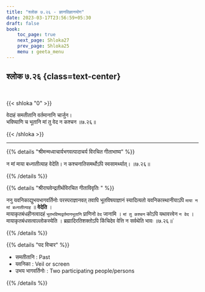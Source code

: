 ```yaml
---
title: "श्लोक ७.२६ - ज्ञानविज्ञानयोग"
date: 2023-03-17T23:56:59+05:30
draft: false
book:
    toc_page: true
    next_page: Shloka27
    prev_page: Shloka25
    menu : geeta_menu
---
```




## श्लोक ७.२६ {class=text-center}

<br/>

{{< shloka  "0"  >}}

वेदाहं समतीतानि वर्तमानानि चार्जुन।  
भविष्याणि च भूतानि मां तु वेद न कश्चन ॥७.२६॥

{{< /shloka >}}

---


{{% details "श्रीमन्मध्वाचार्यभगवत्पादाचर्य विरचित  गीताभाष्य" %}}

न मां माया बध्नातीत्याह वेदेति। 
न कश्चनातिसमर्थोऽपि स्वसामर्थ्यात्। ॥७.२६॥

{{% /details %}}



{{% details "श्रीराघवेन्द्रतीर्थविरचित गीताविवृतिः " %}}

ननु यवनिकाद्युभयभागवर्तिनोः परस्पराज्ञानवत्‌ तवापि 
भूतविषयाज्ञानं स्यादित्यतो यवनिकास्थानीयाऽपि 
`माया न मां बध्नातीत्याह` ॥ **वेदेति** ।  
मायाकृतबंधहीनत्वादहं `भूतभविष्यद्वर्तमानभूतानि` प्राणिनो `वेद`
जानामि । `मां तु कश्चन` कोऽपि यथावत्त्वेन `न वेद` ।  
मायाकृतबंधसत्वाल्लोकस्येति । ब्रह्मादिरतिशक्तोऽपि किंचिदेव 
वेत्ति न सर्वथेति भावः ॥७.२६॥`

{{% /details %}}



{{% details "पद विचार" %}}

- समतीतानि : Past
- यवनिका : Veil or screen
- उभय भागवर्तिनोः : Two participating people/persons

{{% /details %}}
